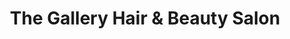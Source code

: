 ---
title: "The Gallery Hair & Beauty Salon"
url: /inverness/the-gallery-hair-und-beauty-salon/
shop: Friseur
---